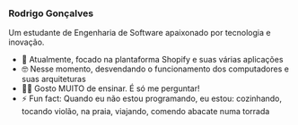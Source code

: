 ### Rodrigo Gonçalves 
Um estudante de Engenharia de Software apaixonado por tecnologia e inovação.<br>



- 💪 Atualmente, focado na plantaforma Shopify e suas várias aplicações
- 🤓 Nesse momento, desvendando o funcionamento dos computadores e suas arquiteturas
- 👨‍🎓 Gosto MUITO de ensinar. É só me perguntar!
- ⚡ Fun fact: Quando eu não estou programando, eu estou: cozinhando, tocando violão, na praia, viajando, comendo abacate numa torrada
